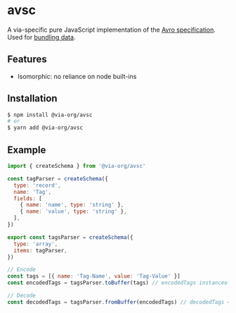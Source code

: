 # avsc

A via-specific pure JavaScript implementation of the [Avro specification](https://avro.apache.org/docs/current/spec.html). Used for [bundling data](https://github.com/joshbenaron/arweave-standards/blob/ans104/ans/ANS-104.md).

## Features

- Isomorphic: no reliance on node built-ins

## Installation

```bash
$ npm install @via-org/avsc
# or
$ yarn add @via-org/avsc
```

## Example

```js
import { createSchema } from '@via-org/avsc'

const tagParser = createSchema({
  type: 'record',
  name: 'Tag',
  fields: [
    { name: 'name', type: 'string' },
    { name: 'value', type: 'string' },
  ],
})

export const tagsParser = createSchema({
  type: 'array',
  items: tagParser,
})

// Encode
const tags = [{ name: 'Tag-Name', value: 'Tag-Value' }]
const encodedTags = tagsParser.toBuffer(tags) // encodedTags instanceof Uint8Array

// Decode
const decodedTags = tagsParser.fromBuffer(encodedTags) // decodedTags === tags
```
